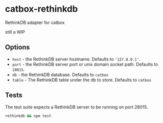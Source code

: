 catbox-rethinkdb
============

RethinkDB adapter for catbox

still a WIP

## Options

- `host` - the RethinkDB server hostname. Defaults to `'127.0.0.1'`.
- `port` - the RethinkDB server port or unix domain socket path. Defaults to `28015`.
- `db` - the RethinkDB database. Defaults to `catbox`
- `table` - The RethinkDB table under the db to store. Defaults to `catbox`

## Tests

The test suite expects a RethinkDB server to be running on port 28015.

```sh
rethinkdb && npm test
```
